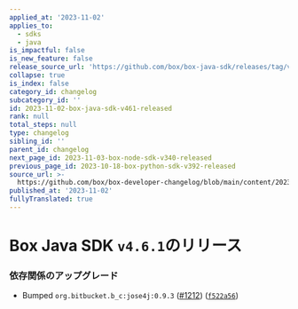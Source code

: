 ```yaml
---
applied_at: '2023-11-02'
applies_to:
  - sdks
  - java
is_impactful: false
is_new_feature: false
release_source_url: 'https://github.com/box/box-java-sdk/releases/tag/v4.6.1'
collapse: true
is_index: false
category_id: changelog
subcategory_id: ''
id: 2023-11-02-box-java-sdk-v461-released
rank: null
total_steps: null
type: changelog
sibling_id: ''
parent_id: changelog
next_page_id: 2023-11-03-box-node-sdk-v340-released
previous_page_id: 2023-10-18-box-python-sdk-v392-released
source_url: >-
  https://github.com/box/box-developer-changelog/blob/main/content/2023/11-02-box-java-sdk-v461-released.md
published_at: '2023-11-02'
fullyTranslated: true
---
```

# Box Java SDK `v4.6.1`のリリース

### 依存関係のアップグレード

* Bumped `org.bitbucket.b_c:jose4j:0.9.3` ([#1212][1]) ([`f522a56`][2])

[1]: https://github.com/box/box-java-sdk/issues/1212

[2]: https://github.com/box/box-java-sdk/commit/f522a5660f3522b11a0516774ba0cca69db3ec31
